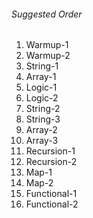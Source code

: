 ###### Suggested Order

1. Warmup-1
2. Warmup-2
3. String-1
4. Array-1
5. Logic-1
6. Logic-2
7. String-2
8. String-3
9. Array-2
10. Array-3
11. Recursion-1
12. Recursion-2
13. Map-1
14. Map-2
15. Functional-1
16. Functional-2